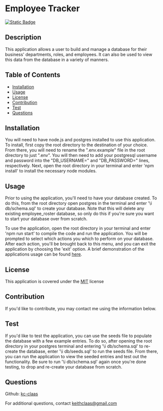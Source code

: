 # Employee Tracker
[![Static Badge](https://img.shields.io/badge/License-MIT-blue)](./LICENSE)
## Description
This application allows a user to build and manage a database for their business' departments, roles, and employees. It can also be used to view this  data from the database in a variety of manners.

## Table of Contents
- [Installation](#installation)
- [Usage](#usage)
- [License](#license)
- [Contribution](#contribution)
- [Test](#test)
- [Questions](#questions)

## Installation
You will need to have node.js and postgres installed to use this application. To install, first copy the root directory to the destination of your choice. From there, you will need to rename the ".env.example" file in the root directory to just ".env". You will then need to add your postgresql username and password into the "DB_USERNAME=" and "DB_PASSWORD=" lines, respectively. Next, open the root directory in your terminal and enter 'npm install' to install the necessary node modules.

## Usage
Prior to using the application, you'll need to have your database created. To do this, from the root directory open postgres in the terminal and enter '\i db/schema.sql' to create your database. Note that this will delete any existing employee_roster database, so only do this if you're sure you want to start your database over from scratch. 

To use the application, open the root directory in your terminal and enter 'npm run start' to compile the code and run the application. You will be prompted to select which actions you which to perform on your database. After each action, you'll be brought back to this menu, and you can exit the application by choosing the 'exit' option. A brief demonstration of the applications usage can be found [here](https://drive.google.com/file/d/1QzCXGhejaHi7_2Jrde4rVLTDpMZyRHjN/view?usp=sharing).

## License
This application is covered under the [MIT](./LICENSE) license

## Contribution
If you'd like to contribute, you may contact me using the information below.

## Test
If you'd like to test the application, you can use the seeds file to populate the database with a few example entries. To do so, after opening the root directory in your postgres terminal and entering '\i db/schema.sql' to re-create the database, enter '\i db/seeds.sql' to run the seeds file. From there, you can run the application to view the seeded entries and test out the functionality. Be sure to run '\i db/schema.sql' again once you're done testing, to drop and re-create your database from scratch.

## Questions
Github: [kc-claas](https://github.com/kc-claas)

For additional questions, contact keithclaas@gmail.com
